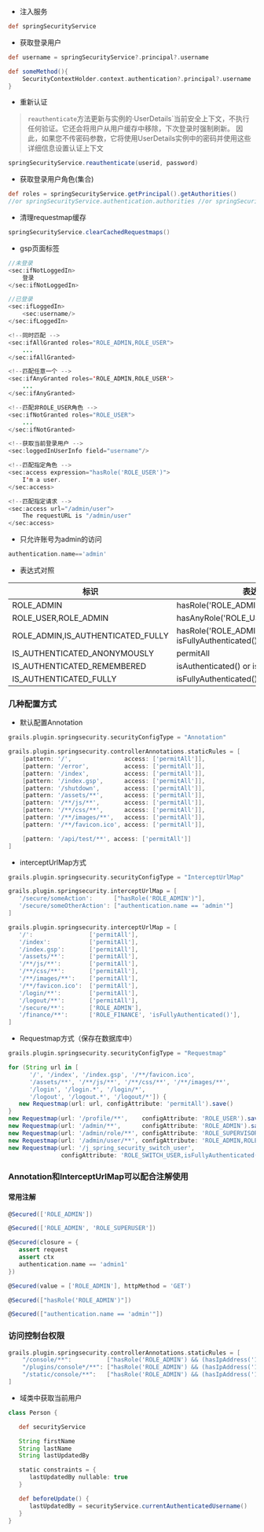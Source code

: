 * 注入服务

```groovy
def springSecurityService

```

* 获取登录用户

```groovy
def username = springSecurityService?.principal?.username

def someMethod(){ 
    SecurityContextHolder.context.authentication?.principal?.username
} 

```

* 重新认证

> `reauthenticate`方法更新与实例的·UserDetails`当前安全上下文，不执行任何验证。它还会将用户从用户缓存中移除，下次登录时强制刷新。
因此，如果您不传密码参数，它将使用UserDetails实例中的密码并使用这些详细信息设置认证上下文

```groovy
springSecurityService.reauthenticate(userid, password) 
```

* 获取登录用户角色(集合)

```groovy
def roles = springSecurityService.getPrincipal().getAuthorities() 
//or springSecurityService.authentication.authorities //or springSecurityService?.principal?.authorities

```

* 清理requestmap缓存

```groovy
springSecurityService.clearCachedRequestmaps()

```

* gsp页面标签

```java
//未登录
<sec:ifNotLoggedIn>
    登录
</sec:ifNotLoggedIn>

//已登录
<sec:ifLoggedIn>
    <sec:username/>
</sec:ifLoggedIn>

<!--同时匹配 -->
<sec:ifAllGranted roles="ROLE_ADMIN,ROLE_USER">
    ...
</sec:ifAllGranted>

<!--匹配任意一个 -->
<sec:ifAnyGranted roles='ROLE_ADMIN,ROLE_USER'>
    ...
</sec:ifAnyGranted>

<!--匹配非ROLE_USER角色 -->
<sec:ifNotGranted roles="ROLE_USER">
    ...
</sec:ifNotGranted>

<!--获取当前登录用户 -->
<sec:loggedInUserInfo field="username"/>

<!--匹配指定角色 -->
<sec:access expression="hasRole('ROLE_USER')">
    I'm a user.
</sec:access>

<!--匹配指定请求 -->
<sec:access url="/admin/user">
    The requestURL is "/admin/user"
</sec:access>

```

* 只允许账号为admin的访问

```groovy
authentication.name=='admin'
```

* 表达式对照

| 标识 | 表达式 |
| ------ | ------ |
| ROLE_ADMIN | hasRole('ROLE_ADMIN') |
| ROLE_USER,ROLE_ADMIN | hasAnyRole('ROLE_USER','ROLE_ADMIN') |
| ROLE_ADMIN,IS_AUTHENTICATED_FULLY | hasRole('ROLE_ADMIN') and isFullyAuthenticated() |
| IS_AUTHENTICATED_ANONYMOUSLY | permitAll |
| IS_AUTHENTICATED_REMEMBERED | isAuthenticated() or isRememberMe() |
| IS_AUTHENTICATED_FULLY | isFullyAuthenticated() |

### 几种配置方式

* 默认配置Annotation

```groovy
grails.plugin.springsecurity.securityConfigType = "Annotation"
```

```groovy
grails.plugin.springsecurity.controllerAnnotations.staticRules = [
	[pattern: '/',               access: ['permitAll']],
	[pattern: '/error',          access: ['permitAll']],
	[pattern: '/index',          access: ['permitAll']],
	[pattern: '/index.gsp',      access: ['permitAll']],
	[pattern: '/shutdown',       access: ['permitAll']],
	[pattern: '/assets/**',      access: ['permitAll']],
	[pattern: '/**/js/**',       access: ['permitAll']],
	[pattern: '/**/css/**',      access: ['permitAll']],
	[pattern: '/**/images/**',   access: ['permitAll']],
	[pattern: '/**/favicon.ico', access: ['permitAll']],

	[pattern: '/api/test/**', access: ['permitAll']]
]
```

* interceptUrlMap方式

```groovy
grails.plugin.springsecurity.securityConfigType = "InterceptUrlMap"
```

```groovy
grails.plugin.springsecurity.interceptUrlMap = [
   '/secure/someAction':      ["hasRole('ROLE_ADMIN')"],
   '/secure/someOtherAction': ["authentication.name == 'admin'"]
]

grails.plugin.springsecurity.interceptUrlMap = [
   '/':                ['permitAll'],
   '/index':           ['permitAll'],
   '/index.gsp':       ['permitAll'],
   '/assets/**':       ['permitAll'],
   '/**/js/**':        ['permitAll'],
   '/**/css/**':       ['permitAll'],
   '/**/images/**':    ['permitAll'],
   '/**/favicon.ico':  ['permitAll'],
   '/login/**':        ['permitAll'],
   '/logout/**':       ['permitAll'],
   '/secure/**':       ['ROLE_ADMIN'],
   '/finance/**':      ['ROLE_FINANCE', 'isFullyAuthenticated()'],
]
```

* Requestmap方式（保存在数据库中）

```groovy
grails.plugin.springsecurity.securityConfigType = "Requestmap"
```

```groovy
for (String url in [
      '/', '/index', '/index.gsp', '/**/favicon.ico',
      '/assets/**', '/**/js/**', '/**/css/**', '/**/images/**',
      '/login', '/login.*', '/login/*',
      '/logout', '/logout.*', '/logout/*']) {
   new Requestmap(url: url, configAttribute: 'permitAll').save()
}
new Requestmap(url: '/profile/**',    configAttribute: 'ROLE_USER').save()
new Requestmap(url: '/admin/**',      configAttribute: 'ROLE_ADMIN').save()
new Requestmap(url: '/admin/role/**', configAttribute: 'ROLE_SUPERVISOR').save()
new Requestmap(url: '/admin/user/**', configAttribute: 'ROLE_ADMIN,ROLE_SUPERVISOR').save()
new Requestmap(url: '/j_spring_security_switch_user',
               configAttribute: 'ROLE_SWITCH_USER,isFullyAuthenticated()').save()
```

### Annotation和InterceptUrlMap可以配合注解使用

#### 常用注解

```groovy
@Secured(['ROLE_ADMIN'])

@Secured(['ROLE_ADMIN', 'ROLE_SUPERUSER'])

@Secured(closure = {
   assert request
   assert ctx
   authentication.name == 'admin1'
})

@Secured(value = ['ROLE_ADMIN'], httpMethod = 'GET')

@Secured(["hasRole('ROLE_ADMIN')"])

@Secured(["authentication.name == 'admin'"])

```

### 访问控制台权限

```groovy
grails.plugin.springsecurity.controllerAnnotations.staticRules = [
    "/console/**":          ["hasRole('ROLE_ADMIN') && (hasIpAddress('127.0.0.1') || hasIpAddress('::1'))"],
    "/plugins/console*/**": ["hasRole('ROLE_ADMIN') && (hasIpAddress('127.0.0.1') || hasIpAddress('::1'))"], // Grails 2.x
    "/static/console/**":   ["hasRole('ROLE_ADMIN') && (hasIpAddress('127.0.0.1') || hasIpAddress('::1'))"], // Grails 3.x
]
```

* 域类中获取当前用户

```groovy
class Person {

   def securityService

   String firstName
   String lastName
   String lastUpdatedBy

   static constraints = {
      lastUpdatedBy nullable: true
   }

   def beforeUpdate() {
      lastUpdatedBy = securityService.currentAuthenticatedUsername()
   }
}
```
